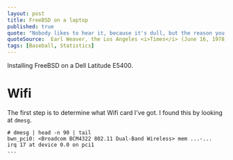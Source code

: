 ```yaml
---
layout: post
title: FreeBSD on a laptop
published: true
quote: "Nobody likes to hear it, because it's dull, but the reason you win or lose is darn near always the same — pitching."
quoteSource:  Earl Weaver, the Los Angeles <i>Times</i> (June 16, 1978)
tags: [Baseball, Statistics]
---
```


Installing FreeBSD on a Dell Latitude E5400.

# Wifi

The first step is to determine what Wifi card I've got. I found this by
looking at `dmesg`.

```
# dmesg | head -n 90 | tail
bwn_pci0: <Broadcom BCM4322 802.11 Dual-Band Wireless> mem ...-... 
irq 17 at device 0.0 on pci1
...
```
